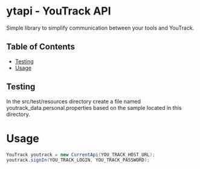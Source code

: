 # ytapi - YouTrack API

Simple library to simplify communication between your tools and YouTrack.

## Table of Contents

* [Testing](#testing)
* [Usage](#usage)

## Testing

In the src/test/resources directory create a file named youtrack_data.personal.properties based on the sample located in this directory.

# Usage

```java
YouTrack youtrack = new CurrentApi(YOU_TRACK_HOST_URL);
youtrack.signIn(YOU_TRACK_LOGIN, YOU_TRACK_PASSWORD);
```